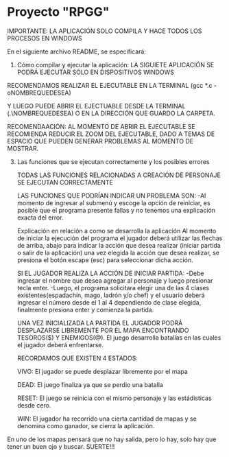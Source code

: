 # Proyecto "RPGG"
IMPORTANTE: LA APLICACIÓN SOLO COMPILA Y HACE TODOS LOS PROCESOS EN WINDOWS

En el siguiente archivo README, se especificará: 

1. Cómo compilar y ejecutar la aplicación:
LA SIGUIETE APLICACIÓN SE PODRÁ EJECUTAR SOLO EN DISPOSITIVOS WINDOWS

RECOMENDAMOS REALIZAR EL EJECUTABLE EN LA TERMINAL (gcc *.c -oNOMBREQUEDESEA)

Y LUEGO PUEDE ABRIR EL EJECTUABLE DESDE LA TERMINAL (.\\NOMBREQUEDESEA) O EN LA DIRECCIÓN QUE GUARDO LA CARPETA. 

RECOMENDAACIÓN: AL MOMENTO DE ABRIR EL EJECUTABLE SE RECOMIENDA REDUCIR EL ZOOM DEL EJECUTABLE, DADO A TEMAS DE ESPACIO QUE PUEDEN GENERAR PROBLEMAS AL MOMENTO DE MOSTRAR.

   
3. Las funciones que se ejecutan correctamente y los posibles errores
 
   TODAS LAS FUNCIONES RELACIONADAS A CREACIÓN DE PERSONAJE SE EJECUTAN CORRECTAMENTE
   
   LAS FUNCIONES QUE PODRÍAN INDICAR UN PROBLEMA SON:
   -Al momento de ingresar al submenú y escoge la opción de reiniciar, es posible que el programa presente fallas y no tenemos una explicación exacta del error.
   
   
   Explicación en relación a como se desarrolla la aplicación
   Al momento de iniciar la ejecución del programa el jugador deberá utilizar las flechas de arriba, abajo para indicar la acción que desea realizar (iniciar partida o salir de la aplicación) una vez elegida la acción que desea realizar, se presiona el botón escape (esc) para seleccionar dicha acción.

   SI EL JUGADOR REALIZA LA ACCIÓN DE INICIAR PARTIDA:
   -Debe ingresar el nombre que desea agregar al personaje y luego presionar tecla enter.
   -Luego, el programa solicitara elegir una de las 4 clases existentes(espadachín, mago, ladrón y/o chef) y el usuario deberá ingresar el número desde el 1 al 4 dependiendo de clase elegida, finalmente presiona enter y comienza la partida.


   UNA VEZ INICIALIZADA LA PARTIDA EL JUGADOR PODRÁ DESPLAZARSE LIBREMENTE POR EL MAPA ENCONTRANDO TESOROS($) Y ENEMIGOS(@).
   El juego desarrolla batallas en las cuales el jugador deberá enfrentarse.


   RECORDAMOS QUE EXISTEN 4 ESTADOS:
   
   VIVO: El jugador se puede desplazar libremente por el mapa
   
   DEAD: El juego finaliza ya que se perdio una batalla
   
   RESET: El juego se reinicia con el mismo personaje y las estádisticas desde cero.
   
   WIN: El jugador ha recorrido una cierta cantidad de mapas y se denomina como ganador, se cierra la aplicación. 
   
   


En uno de los mapas pensará que no hay salida, pero lo hay, solo hay que tener un buen ojo y buscar. SUERTE!!!
